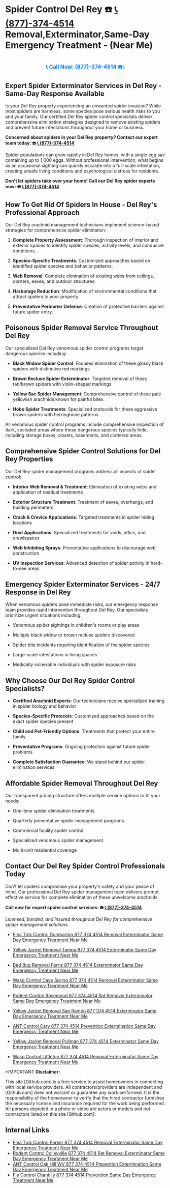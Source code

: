 # Spider Control Del Rey ☎️ [📞 (877)-374-4514](https://pest-control-4514.netlify.app) Removal,Exterminator,Same-Day Emergency Treatment - (Near Me)
# 

<p align="center" style="font-size: 1.2em; font-weight: bold; margin: 20px 0;">
  <a href="https://pest-control-4514.netlify.app" target="_blank" style="color: #007BFF; text-decoration: none;">📞 Call Now: (877)-374-4514 ☎️💧</a>
</p>

## Expert Spider Exterminator Services in Del Rey - Same-Day Response Available

Is your Del Rey property experiencing an unwanted spider invasion? While most spiders are harmless, some species pose serious health risks to you and your family. Our certified Del Rey spider control specialists deliver comprehensive elimination strategies designed to remove existing spiders and prevent future infestations throughout your home or business.

**Concerned about spiders in your Del Rey property? Contact our expert team today: ☎️ [📞 (877)-374-4514](https://pest-control-4514.netlify.app)**

Spider populations can grow rapidly in Del Rey homes, with a single egg sac containing up to 1,000 eggs. Without professional intervention, what begins as an occasional sighting can quickly escalate into a full-scale infestation, creating unsafe living conditions and psychological distress for residents.

**Don't let spiders take over your home! Call our Del Rey spider experts now: ☎️ [📞 (877)-374-4514](https://pest-control-4514.netlify.app)**

## How To Get Rid Of Spiders In House - Del Rey's Professional Approach

Our Del Rey arachnid management technicians implement science-based strategies for comprehensive spider elimination:

1. **Complete Property Assessment**: Thorough inspection of interior and exterior spaces to identify spider species, activity levels, and conducive conditions.

2. **Species-Specific Treatments**: Customized approaches based on identified spider species and behavior patterns.

3. **Web Removal**: Complete elimination of existing webs from ceilings, corners, eaves, and outdoor structures.

4. **Harborage Reduction**: Modification of environmental conditions that attract spiders to your property.

5. **Preventative Perimeter Defense**: Creation of protective barriers against future spider entry.

## Poisonous Spider Removal Service Throughout Del Rey

Our specialized Del Rey venomous spider control programs target dangerous species including:

- **Black Widow Spider Control**: Focused elimination of these glossy black spiders with distinctive red markings

- **Brown Recluse Spider Exterminator**: Targeted removal of these tan/brown spiders with violin-shaped markings

- **Yellow Sac Spider Management**: Comprehensive control of these pale yellowish arachnids known for painful bites

- **Hobo Spider Treatments**: Specialized protocols for these aggressive brown spiders with herringbone patterns

All venomous spider control programs include comprehensive inspection of dark, secluded areas where these dangerous species typically hide, including storage boxes, closets, basements, and cluttered areas.

## Comprehensive Spider Control Solutions for Del Rey Properties

Our Del Rey spider management programs address all aspects of spider control:

- **Interior Web Removal & Treatment**: Elimination of existing webs and application of residual treatments

- **Exterior Structure Treatment**: Treatment of eaves, overhangs, and building perimeters

- **Crack & Crevice Applications**: Targeted treatments in spider hiding locations

- **Dust Applications**: Specialized treatments for voids, attics, and crawlspaces

- **Web Inhibiting Sprays**: Preventative applications to discourage web construction

- **UV Inspection Services**: Advanced detection of spider activity in hard-to-see areas

## Emergency Spider Exterminator Services - 24/7 Response in Del Rey

When venomous spiders pose immediate risks, our emergency response team provides rapid intervention throughout Del Rey. Our specialists prioritize urgent situations including:

- Venomous spider sightings in children's rooms or play areas

- Multiple black widow or brown recluse spiders discovered

- Spider bite incidents requiring identification of the spider species

- Large-scale infestations in living spaces

- Medically vulnerable individuals with spider exposure risks

## Why Choose Our Del Rey Spider Control Specialists?

- **Certified Arachnid Experts**: Our technicians receive specialized training in spider biology and behavior

- **Species-Specific Protocols**: Customized approaches based on the exact spider species present

- **Child and Pet-Friendly Options**: Treatments that protect your entire family

- **Preventative Programs**: Ongoing protection against future spider problems

- **Complete Satisfaction Guarantee**: We stand behind our spider elimination services

## Affordable Spider Removal Throughout Del Rey

Our transparent pricing structure offers multiple service options to fit your needs:

- One-time spider elimination treatments

- Quarterly preventative spider management programs

- Commercial facility spider control

- Specialized venomous spider management

- Multi-unit residential coverage

## Contact Our Del Rey Spider Control Professionals Today

Don't let spiders compromise your property's safety and your peace of mind. Our professional Del Rey spider management team delivers prompt, effective service for complete elimination of these unwelcome arachnids.

**Call now for expert spider control services: ☎️ [📞 (877)-374-4514](https://pest-control-4514.netlify.app)**

*Licensed, bonded, and insured throughout Del Rey for comprehensive spider management solutions.*


- [Flea Tick Control Dumbarton 877 374 4514 Removal Exterminator Same Day Emergency Treatment Near Me](https://github.com/allyoucaneatsushiin/pest-control/blob/main/Flea-Tick-Control-Dumbarton-877-374-4514-Removal-Exterminator-Same-Day-Emergency-Treatment-Near-Me.md)
- [Yellow Jacket Removal Tampa 877 374 4514 Exterminator Same Day Emergency Treatment Near Me](https://github.com/allyoucaneatsushiin/pest-control/blob/main/Yellow-Jacket-Removal-Tampa-877-374-4514-Exterminator-Same-Day-Emergency-Treatment-Near-Me.md)
- [Bed Bug Removal Ferris 877 374 4514 Exterminator Same Day Emergency Treatment Near Me](https://github.com/allyoucaneatsushiin/pest-control/blob/main/Bed-Bug-Removal-Ferris-877-374-4514-Exterminator-Same-Day-Emergency-Treatment-Near-Me.md)


- [Wasp Control Cave Spring 877 374 4514 Removal Exterminator Same Day Emergency Treatment Near Me](https://github.com/allyoucaneatsushiin/pest-control/blob/main/Wasp-Control-Cave-Spring-877-374-4514-Removal-Exterminator-Same-Day-Emergency-Treatment-Near-Me.md)
- [Rodent Control Rosemead 877 374 4514 Rat Removal Exterminator Same Day Emergency Treatment Near Me](https://github.com/allyoucaneatsushiin/pest-control/blob/main/Rodent-Control-Rosemead-877-374-4514-Rat-Removal-Exterminator-Same-Day-Emergency-Treatment-Near-Me.md)
- [Yellow Jacket Removal San Ramon 877 374 4514 Exterminator Same Day Emergency Treatment Near Me](https://github.com/allyoucaneatsushiin/pest-control/blob/main/Yellow-Jacket-Removal-San-Ramon-877-374-4514-Exterminator-Same-Day-Emergency-Treatment-Near-Me.md)


- [ANT Control Cary 877 374 4514 Prevention Extermination Same Day Emergency Treatment Near Me](https://github.com/allyoucaneatsushiin/pest-control/blob/main/ANT-Control-Cary-877-374-4514-Prevention-Extermination-Same-Day-Emergency-Treatment-Near-Me.md)
- [Yellow Jacket Removal Pullman 877 374 4514 Exterminator Same Day Emergency Treatment Near Me](https://github.com/allyoucaneatsushiin/pest-control/blob/main/Yellow-Jacket-Removal-Pullman-877-374-4514-Exterminator-Same-Day-Emergency-Treatment-Near-Me.md)
- [Wasp Control Littleton 877 374 4514 Removal Exterminator Same Day Emergency Treatment Near Me](https://github.com/allyoucaneatsushiin/pest-control/blob/main/Wasp-Control-Littleton-877-374-4514-Removal-Exterminator-Same-Day-Emergency-Treatment-Near-Me.md)


*IMPORTANT **Disclaimer:**  

This site [Github.com] is a free service to assist homeowners in connecting with local service providers. All contractors/providers are independent and [Github.com] does not warrant or guarantee any work performed. It is the responsibility of the homeowner to verify that the hired contractor furnishes the necessary license and insurance required for the work being performed. All persons depicted in a photo or video are actors or models and not contractors listed on this site [Github.com].


## Internal Links
- [Flea Tick Control Parker 877 374 4514 Removal Exterminator Same Day Emergency Treatment Near Me](https://github.com/allyoucaneatsushiin/pest-control/blob/main/Flea-Tick-Control-Parker-877-374-4514-Removal-Exterminator-Same-Day-Emergency-Treatment-Near-Me.md)
- [Rodent Control Colleyville 877 374 4514 Rat Removal Exterminator Same Day Emergency Treatment Near Me](https://github.com/allyoucaneatsushiin/pest-control/blob/main/Rodent-Control-Colleyville-877-374-4514-Rat-Removal-Exterminator-Same-Day-Emergency-Treatment-Near-Me.md)
- [ANT Control Oak Hill WV 877 374 4514 Prevention Extermination Same Day Emergency Treatment Near Me](https://github.com/allyoucaneatsushiin/pest-control/blob/main/ANT-Control-Oak-Hill-WV-877-374-4514-Prevention-Extermination-Same-Day-Emergency-Treatment-Near-Me.md)
- [Fly Control Chantilly 877 374 4514 Prevention Same Day Emergency Treatment Near Me](https://github.com/allyoucaneatsushiin/pest-control/blob/main/Fly-Control-Chantilly-877-374-4514-Prevention-Same-Day-Emergency-Treatment-Near-Me.md)
